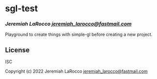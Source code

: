 # sgl-test
### _Jeremiah LaRocco <jeremiah_larocco@fastmail.com>_

Playground to create things with simple-gl before creating a new project.

## License

ISC

Copyright (c) 2022 Jeremiah LaRocco <jeremiah_larocco@fastmail.com>


